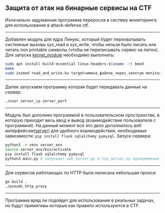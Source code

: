 ## Защита от атак на бинарные сервисы на CTF

Изначально задуманная программа переросла в систему мониторинга для использования в attack-defense ctf.

---

Добавлен модуль для ядра Линукс, который будет перехватывать системные вызовы sys_read и sys_write, чтобы нельзя было писать или читать non printable символы (чтобы не переписывать сервис на питон).
Для запуска [kernel_module](https://github.com/alexevgmart/pwn_defense_for_ctf/tree/main/kernel_module) необходимо выполнить:
```bash
sudo apt install build-essential linux-headers-$(uname -r) kmod
make
sudo insmod read_and_write.ko target=имена_файлов_через_запятую monitor=имя_файла_в_который_скомпилировали_user.c
```

---

Далее запускаем программу которая будет передавать данные на сервер:
```bash
./user server_ip server_port
```

---

Модуль был дополнен программой в пользовательском пространстве, в которую приходит весь ввод и вывод (взаимодействие пользователя с программой). На данный момент все это дело дополнилось веб интерфейсом([server](https://github.com/alexevgmart/pwn_defense_for_ctf/tree/main/server)) для удобного взаимодействия, необходимые зависимости: `pip install flask sqlalchemy pymysql`.
Запуск сервера:
```bash
python3 -m venv server_env
source server_env/bin/activate
pip install flask sqlalchemy pymysql
python3 main.py # запускает web_server.py и tcp_server.py одновременно
```

---

Для сервисов работающих по HTTP была написана небольшая прокси:
```bash
go build .
./pseudo_http_proxy
```

---

Программа вряд ли подойдет для использования в реальных задачах, но будут примитивы которые как правило используются в CTF.
